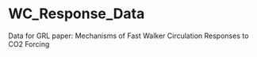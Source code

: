# WC_Response_Data
Data for GRL paper: Mechanisms of Fast Walker Circulation Responses to CO2 Forcing

